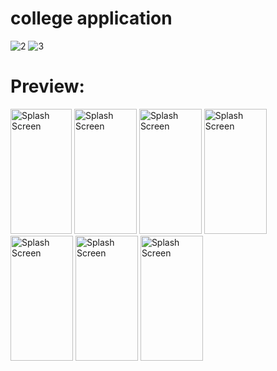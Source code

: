 # college application

![2]()
![3]()

# Preview:
<img src="https://github.com/SaqeebPatel/SIT_App/assets/132561344/dc814698-36f7-4da4-8f2f-bf93b5eb42ea" alt="Splash Screen" width="98" height="200" /> <img src="https://github.com/SaqeebPatel/SIT_App/assets/132561344/9af5c5db-5660-4090-97b7-47ec483c8036 " alt="Splash Screen" width="100" height="200" /> <img src="https://github.com/SaqeebPatel/SIT_App/assets/132561344/6ef26452-9135-458e-95d1-ab56b11e7d99" alt="Splash Screen" width="100" height="200" /> <img src="" alt="Splash Screen" width="100" height="200" /> <img src="" alt="Splash Screen" width="100" height="200" /> <img src="" alt="Splash Screen" width="100" height="200" /> <img src="" alt="Splash Screen" width="100" height="200" /> 

